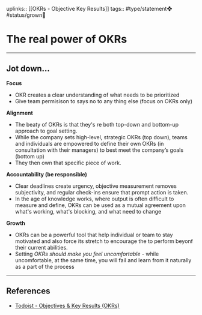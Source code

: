 uplinks:: [[OKRs - Objective Key Results]]
tags:: #type/statement❖ #status/grown🌳 

# The real power of OKRs
---
## Jot down...
**Focus**
- OKR creates a clear understanding of what needs to be prioritized
- Give team permisison to says no to any thing else (focus on OKRs only)

**Alignment**
- The beaty of OKRs is that they's re both top-down and bottom-up approach to goal setting.
- While the company sets high-level, strategic OKRs (top down), teams and individuals are empowered to define their own OKRs (in consultation with their managers) to best meet the company’s goals (bottom up)
- They then own that specific piece of work.

**Accountability (be responsible)**
- Clear deadlines create urgency, objective measurement removes subjectivity, and regular check-ins ensure that prompt action is taken.
- In the age of knowledge works, where output is often difficult to measure and define, OKRs can be used as a mutual agreement upon what's working, what's blocking, and what need to change

**Growth**
- OKRs can be a powerful tool that help individual or team to stay motivated and also force its stretch  to encourage the to perform beyonf their current abilities.
- Setting *OKRs should make you feel uncomfortable* - while uncomfortable, at the same time, you will fail and learn from it naturally as a part of the process

---
## References
- [Todoist - Objectives & Key Results (OKRs)](https://todoist.com/productivity-methods/okrs-objectives-key-results)